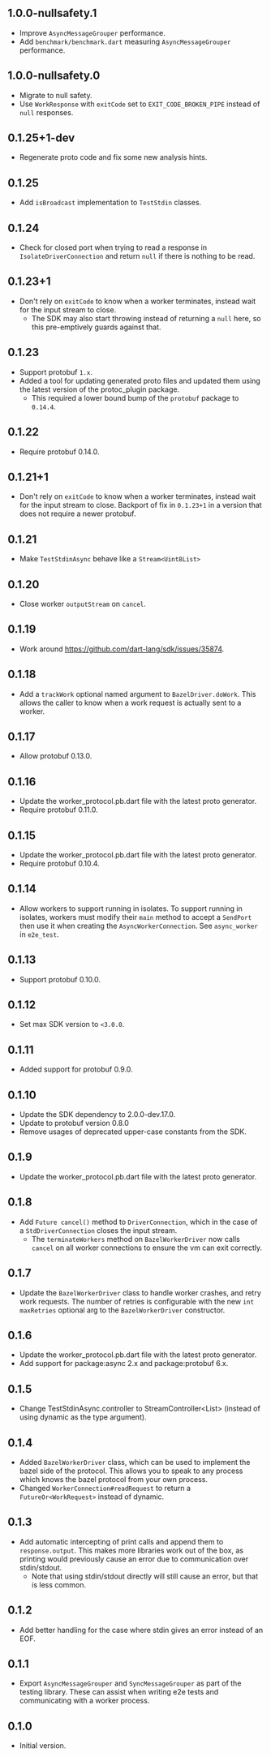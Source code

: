 ## 1.0.0-nullsafety.1

* Improve `AsyncMessageGrouper` performance.
* Add `benchmark/benchmark.dart` measuring `AsyncMessageGrouper` performance.

## 1.0.0-nullsafety.0

* Migrate to null safety.
* Use `WorkResponse` with `exitCode` set to `EXIT_CODE_BROKEN_PIPE` instead of
  `null` responses.

## 0.1.25+1-dev

* Regenerate proto code and fix some new analysis hints.

## 0.1.25

* Add `isBroadcast` implementation to `TestStdin` classes.

## 0.1.24

* Check for closed port when trying to read a response in
  `IsolateDriverConnection` and return `null` if there is nothing to be read.

## 0.1.23+1

* Don't rely on `exitCode` to know when a worker terminates, instead wait for
  the input stream to close.
  * The SDK may also start throwing instead of returning a `null` here, so this
    pre-emptively guards against that.

## 0.1.23

* Support protobuf `1.x`.
* Added a tool for updating generated proto files and updated them
  using the latest version of the protoc_plugin package.
  * This required a lower bound bump of the `protobuf` package to `0.14.4`.

## 0.1.22

* Require protobuf 0.14.0.

## 0.1.21+1

* Don't rely on `exitCode` to know when a worker terminates, instead wait for
  the input stream to close. Backport of fix in `0.1.23+1` in a version that
  does not require a newer protobuf.

## 0.1.21

* Make `TestStdinAsync` behave like a `Stream<Uint8List>`

## 0.1.20

* Close worker `outputStream` on `cancel`.

## 0.1.19

* Work around https://github.com/dart-lang/sdk/issues/35874.

## 0.1.18

* Add a `trackWork` optional named argument to `BazelDriver.doWork`. This allows
  the caller to know when a work request is actually sent to a worker.

## 0.1.17

* Allow protobuf 0.13.0.

## 0.1.16

* Update the worker_protocol.pb.dart file with the latest proto generator.
* Require protobuf 0.11.0.

## 0.1.15

* Update the worker_protocol.pb.dart file with the latest proto generator.
* Require protobuf 0.10.4.

## 0.1.14

* Allow workers to support running in isolates. To support running in isolates,
  workers must modify their `main` method to accept a `SendPort` then use it
  when creating the `AsyncWorkerConnection`. See `async_worker` in `e2e_test`.

## 0.1.13

* Support protobuf 0.10.0.

## 0.1.12

* Set max SDK version to `<3.0.0`.

## 0.1.11

* Added support for protobuf 0.9.0.

## 0.1.10

* Update the SDK dependency to 2.0.0-dev.17.0.
* Update to protobuf version 0.8.0
* Remove usages of deprecated upper-case constants from the SDK.

## 0.1.9

* Update the worker_protocol.pb.dart file with the latest proto generator.

## 0.1.8

* Add `Future cancel()` method to `DriverConnection`, which in the case of a
  `StdDriverConnection` closes the input stream.
  * The `terminateWorkers` method on `BazelWorkerDriver` now calls `cancel` on
    all worker connections to ensure the vm can exit correctly.

## 0.1.7

* Update the `BazelWorkerDriver` class to handle worker crashes, and retry work
  requests. The number of retries is configurable with the new `int maxRetries`
  optional arg to the `BazelWorkerDriver` constructor.

## 0.1.6

* Update the worker_protocol.pb.dart file with the latest proto generator.
* Add support for package:async 2.x and package:protobuf 6.x.

## 0.1.5

* Change TestStdinAsync.controller to StreamController<List<int>> (instead of
  using dynamic as the type argument).

## 0.1.4

* Added `BazelWorkerDriver` class, which can be used to implement the bazel side
  of the protocol. This allows you to speak to any process which knows the bazel
  protocol from your own process.
* Changed `WorkerConnection#readRequest` to return a `FutureOr<WorkRequest>`
  instead of dynamic.

## 0.1.3

* Add automatic intercepting of print calls and append them to
  `response.output`. This makes more libraries work out of the box, as printing
  would previously cause an error due to communication over stdin/stdout.
  * Note that using stdin/stdout directly will still cause an error, but that is
    less common.

## 0.1.2

* Add better handling for the case where stdin gives an error instead of an EOF.

## 0.1.1

* Export `AsyncMessageGrouper` and `SyncMessageGrouper` as part of the testing
  library. These can assist when writing e2e tests and communicating with a
  worker process.

## 0.1.0

* Initial version.
